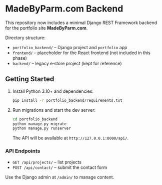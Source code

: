# MadeByParm.com Backend

This repository now includes a minimal Django REST Framework backend for the portfolio site **MadeByParm.com**.

Directory structure:
- `portfolio_backend/` – Django project and `portfolio` app
- `frontend/` – placeholder for the React frontend (not included in this phase)
- `backend/` – legacy e‑store project (kept for reference)

## Getting Started
1. Install Python 3.10+ and dependencies:
   ```bash
   pip install -r portfolio_backend/requirements.txt
   ```
2. Run migrations and start the dev server:
   ```bash
   cd portfolio_backend
   python manage.py migrate
   python manage.py runserver
   ```
   The API will be available at `http://127.0.0.1:8000/api/`.

### API Endpoints
- `GET /api/projects/` – list projects
- `POST /api/contact/` – submit the contact form

Use the Django admin at `/admin/` to manage content.
